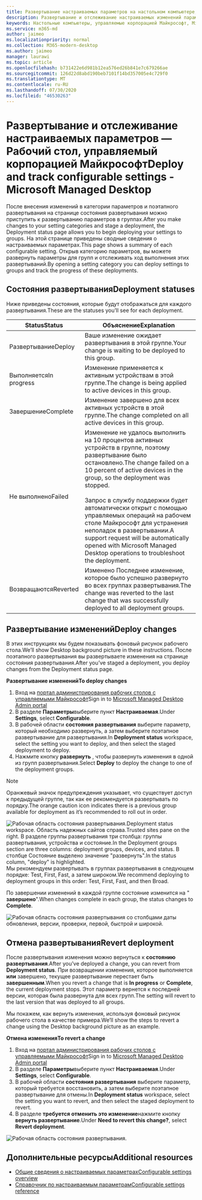 ```yaml
---
title: Развертывание настраиваемых параметров на настольном компьютере, управляемом Майкрософт
description: Развертывание и отслеживание настраиваемых изменений параметров на настольном компьютере, управляемом Майкрософт.
keywords: Настольные компьютеры, управляемые корпорацией Майкрософт, Microsoft 365, служба, документация, развертывание, поэтапное развертывание, настраиваемые параметры
ms.service: m365-md
author: jaimeo
ms.localizationpriority: normal
ms.collection: M365-modern-desktop
ms.author: jaimeo
manager: laurawi
ms.topic: article
ms.openlocfilehash: b731422e6d981b12ea576ed26b841e7c679266ae
ms.sourcegitcommit: 126d22d8abd190beb7101f14bd357005e4c729f0
ms.translationtype: MT
ms.contentlocale: ru-RU
ms.lasthandoff: 07/30/2020
ms.locfileid: "46530263"
---
```

# <a name="deploy-and-track-configurable-settings---microsoft-managed-desktop"></a><span data-ttu-id="b699e-104">Развертывание и отслеживание настраиваемых параметров — Рабочий стол, управляемый корпорацией Майкрософт</span><span class="sxs-lookup"><span data-stu-id="b699e-104">Deploy and track configurable settings - Microsoft Managed Desktop</span></span>

<span data-ttu-id="b699e-105">После внесения изменений в категории параметров и поэтапного развертывания на странице состояния развертывания можно приступить к развертыванию параметров в группах.</span><span class="sxs-lookup"><span data-stu-id="b699e-105">After you make changes to your setting categories and stage a deployment, the Deployment status page allows you to begin deploying your settings to groups.</span></span> <span data-ttu-id="b699e-106">На этой странице приведены сводные сведения о настраиваемых параметрах.</span><span class="sxs-lookup"><span data-stu-id="b699e-106">This page shows a summary of each configurable setting.</span></span> <span data-ttu-id="b699e-107">Открыв категорию параметров, вы можете развернуть параметры для групп и отслеживать ход выполнения этих развертываний.</span><span class="sxs-lookup"><span data-stu-id="b699e-107">By opening a setting category you can deploy settings to groups and track the progress of these deployments.</span></span>

## <a name="deployment-statuses"></a><span data-ttu-id="b699e-108">Состояния развертывания</span><span class="sxs-lookup"><span data-stu-id="b699e-108">Deployment statuses</span></span> 

<span data-ttu-id="b699e-109">Ниже приведены состояния, которые будут отображаться для каждого развертывания.</span><span class="sxs-lookup"><span data-stu-id="b699e-109">These are the statuses you’ll see for each deployment.</span></span>

<span data-ttu-id="b699e-110">Status</span><span class="sxs-lookup"><span data-stu-id="b699e-110">Status</span></span>  | <span data-ttu-id="b699e-111">Объяснение</span><span class="sxs-lookup"><span data-stu-id="b699e-111">Explanation</span></span> 
--- | --- 
<span data-ttu-id="b699e-112">Развертывание</span><span class="sxs-lookup"><span data-stu-id="b699e-112">Deploy</span></span> | <span data-ttu-id="b699e-113">Ваше изменение ожидает развертывания в этой группе.</span><span class="sxs-lookup"><span data-stu-id="b699e-113">Your change is waiting to be deployed to this group.</span></span>
<span data-ttu-id="b699e-114">Выполняется</span><span class="sxs-lookup"><span data-stu-id="b699e-114">In progress</span></span> | <span data-ttu-id="b699e-115">Изменение применяется к активным устройствам в этой группе.</span><span class="sxs-lookup"><span data-stu-id="b699e-115">The change is being applied to active devices in this group.</span></span> 
<span data-ttu-id="b699e-116">Завершение</span><span class="sxs-lookup"><span data-stu-id="b699e-116">Complete</span></span> | <span data-ttu-id="b699e-117">Изменение завершено для всех активных устройств в этой группе.</span><span class="sxs-lookup"><span data-stu-id="b699e-117">The change completed on all active devices in this group.</span></span> 
<span data-ttu-id="b699e-118">Не выполнено</span><span class="sxs-lookup"><span data-stu-id="b699e-118">Failed</span></span> | <span data-ttu-id="b699e-119">Изменение не удалось выполнить на 10 процентов активных устройств в группе, поэтому развертывание было остановлено.</span><span class="sxs-lookup"><span data-stu-id="b699e-119">The change failed on a 10 percent of active devices in the group, so the deployment was stopped.</span></span><br><br> <span data-ttu-id="b699e-120">Запрос в службу поддержки будет автоматически открыт с помощью управляемых операций на рабочем столе Майкрософт для устранения неполадок в развертывании.</span><span class="sxs-lookup"><span data-stu-id="b699e-120">A support request will be automatically opened with Microsoft Managed Desktop operations to troubleshoot the deployment.</span></span> 
<span data-ttu-id="b699e-121">Возвращаются</span><span class="sxs-lookup"><span data-stu-id="b699e-121">Reverted</span></span> | <span data-ttu-id="b699e-122">Изменено Последнее изменение, которое было успешно развернуто во всех группах развертывания.</span><span class="sxs-lookup"><span data-stu-id="b699e-122">The change was reverted to the last change that was successfully deployed to all deployment groups.</span></span>

## <a name="deploy-changes"></a><span data-ttu-id="b699e-123">Развертывание изменений</span><span class="sxs-lookup"><span data-stu-id="b699e-123">Deploy changes</span></span>

<span data-ttu-id="b699e-124">В этих инструкциях мы будем показывать фоновый рисунок рабочего стола.</span><span class="sxs-lookup"><span data-stu-id="b699e-124">We’ll show Desktop background picture in these instructions.</span></span> <span data-ttu-id="b699e-125">После поэтапного развертывания вы развертываете изменения на странице состояния развертывания.</span><span class="sxs-lookup"><span data-stu-id="b699e-125">After you’ve staged a deployment, you deploy changes from the Deployment status page.</span></span> 

<span data-ttu-id="b699e-126">**Развертывание изменений**</span><span class="sxs-lookup"><span data-stu-id="b699e-126">**To deploy changes**</span></span>

1. <span data-ttu-id="b699e-127">Вход на [портал администрирования рабочих столов с управляемыми Майкрософт](https://aka.ms/mwaasportal)</span><span class="sxs-lookup"><span data-stu-id="b699e-127">Sign in to [Microsoft Managed Desktop Admin portal](https://aka.ms/mwaasportal)</span></span>
2. <span data-ttu-id="b699e-128">В разделе **Параметры**выберите пункт **Настраиваемая**.</span><span class="sxs-lookup"><span data-stu-id="b699e-128">Under **Settings**, select **Configurable**.</span></span>
3. <span data-ttu-id="b699e-129">В рабочей области **состояния развертывания** выберите параметр, который необходимо развернуть, а затем выберите поэтапное развертывание для развертывания.</span><span class="sxs-lookup"><span data-stu-id="b699e-129">In **Deployment status** workspace, select the setting you want to deploy, and then select the staged deployment to deploy.</span></span>
4. <span data-ttu-id="b699e-130">Нажмите кнопку **развернуть** , чтобы развернуть изменения в одной из групп развертывания.</span><span class="sxs-lookup"><span data-stu-id="b699e-130">Select **Deploy** to deploy the change to one of the deployment groups.</span></span>

> [!NOTE] 
> <span data-ttu-id="b699e-131">Оранжевый значок предупреждения указывает, что существует доступ к предыдущей группе, так как ее рекомендуется развертывать по порядку.</span><span class="sxs-lookup"><span data-stu-id="b699e-131">The orange caution icon indicates there is a previous group available for deployment as it’s recommended to roll out in order.</span></span> 

<span data-ttu-id="b699e-132">![Рабочая область состояния развертывания.</span><span class="sxs-lookup"><span data-stu-id="b699e-132">![Deployment status workspace.</span></span> <span data-ttu-id="b699e-133">Область надежных сайтов справа.</span><span class="sxs-lookup"><span data-stu-id="b699e-133">Trusted sites pane on the right.</span></span> <span data-ttu-id="b699e-134">В разделе группы развертывания три столбца: группы развертывания, устройства и состояние.</span><span class="sxs-lookup"><span data-stu-id="b699e-134">In the Deployment groups section are three columns: deployment groups, devices, and status.</span></span> <span data-ttu-id="b699e-135">В столбце Состояние выделено значение "развернуть".](../../media/1deployedit.png)</span><span class="sxs-lookup"><span data-stu-id="b699e-135">In the status column, "deploy" is highlighted.](../../media/1deployedit.png)</span></span>
<span data-ttu-id="b699e-136">Мы рекомендуем развертывать в группах развертывания в следующем порядке: Test, First, Fast, а затем широком.</span><span class="sxs-lookup"><span data-stu-id="b699e-136">We recommend deploying to deployment groups in this order: Test, First, Fast, and then Broad.</span></span> 

<span data-ttu-id="b699e-137">По завершении изменений в каждой группе состояние изменится на " **завершено**".</span><span class="sxs-lookup"><span data-stu-id="b699e-137">When changes complete in each group, the status changes to **Complete**.</span></span>

![Рабочая область состояния развертывания со столбцами даты обновления, версии, проверки, первой, быстрой и широкой.](../../media/2completeedit.png)

## <a name="revert-deployment"></a><span data-ttu-id="b699e-140">Отмена развертывания</span><span class="sxs-lookup"><span data-stu-id="b699e-140">Revert deployment</span></span>

<span data-ttu-id="b699e-141">После развертывания изменения можно вернуться к **состоянию развертывания**.</span><span class="sxs-lookup"><span data-stu-id="b699e-141">After you’ve deployed a change, you can revert from **Deployment status**.</span></span> <span data-ttu-id="b699e-142">При возвращении изменения, которое выполняется **или** завершено, текущее развертывание перестает быть **завершенным**.</span><span class="sxs-lookup"><span data-stu-id="b699e-142">When you revert a change that is **In progress** or **Complete**, the current deployment stops.</span></span> <span data-ttu-id="b699e-143">Этот параметр вернется к последней версии, которая была развернута для всех групп.</span><span class="sxs-lookup"><span data-stu-id="b699e-143">The setting will revert to the last version that was deployed to all groups.</span></span> 

<span data-ttu-id="b699e-144">Мы покажем, как вернуть изменения, используя фоновый рисунок рабочего стола в качестве примера.</span><span class="sxs-lookup"><span data-stu-id="b699e-144">We’ll show the steps to revert a change using the Desktop background picture as an example.</span></span> 

<span data-ttu-id="b699e-145">**Отмена изменения**</span><span class="sxs-lookup"><span data-stu-id="b699e-145">**To revert a change**</span></span>
1. <span data-ttu-id="b699e-146">Вход на [портал администрирования рабочих столов с управляемыми Майкрософт](https://aka.ms/mwaasportal)</span><span class="sxs-lookup"><span data-stu-id="b699e-146">Sign in to [Microsoft Managed Desktop Admin portal](https://aka.ms/mwaasportal)</span></span>
2. <span data-ttu-id="b699e-147">В разделе **Параметры**выберите пункт **Настраиваемая**.</span><span class="sxs-lookup"><span data-stu-id="b699e-147">Under **Settings**, select **Configurable**.</span></span>
3. <span data-ttu-id="b699e-148">В рабочей области **состояния развертывания** выберите параметр, который требуется восстановить, а затем выберите поэтапное развертывание для отмены.</span><span class="sxs-lookup"><span data-stu-id="b699e-148">In **Deployment status** workspace, select the setting you want to revert, and then select the staged deployment to revert.</span></span>
4. <span data-ttu-id="b699e-149">В разделе **требуется отменить это изменение**нажмите кнопку **вернуть развертывание**.</span><span class="sxs-lookup"><span data-stu-id="b699e-149">Under **Need to revert this change?**, select **Revert deployment**.</span></span>

![Рабочая область состояния развертывания.](../../media/3revert.png) 

## <a name="additional-resources"></a><span data-ttu-id="b699e-153">Дополнительные ресурсы</span><span class="sxs-lookup"><span data-stu-id="b699e-153">Additional resources</span></span>
- [<span data-ttu-id="b699e-154">Общие сведения о настраиваемых параметрах</span><span class="sxs-lookup"><span data-stu-id="b699e-154">Configurable settings overview</span></span>](config-setting-overview.md)
- [<span data-ttu-id="b699e-155">Справочник по настраиваемым параметрам</span><span class="sxs-lookup"><span data-stu-id="b699e-155">Configurable settings reference</span></span>](config-setting-ref.md) 
